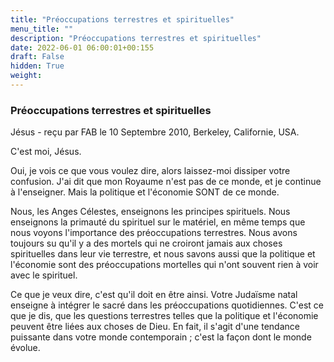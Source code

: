 ```yaml
---
title: "Préoccupations terrestres et spirituelles"
menu_title: ""
description: "Préoccupations terrestres et spirituelles"
date: 2022-06-01 06:00:01+00:155
draft: False
hidden: True
weight:
---
```

### Préoccupations terrestres et spirituelles

Jésus - reçu par FAB le 10 Septembre 2010, Berkeley, Californie, USA.

C'est moi, Jésus.

Oui, je vois ce que vous voulez dire, alors laissez-moi dissiper votre confusion. J'ai dit que mon Royaume n'est pas de ce monde, et je continue à l'enseigner. Mais la politique et l'économie SONT de ce monde.

Nous, les Anges Célestes, enseignons les principes spirituels. Nous enseignons la primauté du spirituel sur le matériel, en même temps que nous voyons l'importance des préoccupations terrestres. Nous avons toujours su qu'il y a des mortels qui ne croiront jamais aux choses spirituelles dans leur vie terrestre, et nous savons aussi que la politique et l'économie sont des préoccupations mortelles qui n'ont souvent rien à voir avec le spirituel.

Ce que je veux dire, c'est qu'il doit en être ainsi. Votre Judaïsme natal enseigne à intégrer le sacré dans les préoccupations quotidiennes. C'est ce que je dis, que les questions terrestres telles que la politique et l'économie peuvent être liées aux choses de Dieu. En fait, il s'agit d'une tendance puissante dans votre monde contemporain ; c'est la façon dont le monde évolue.